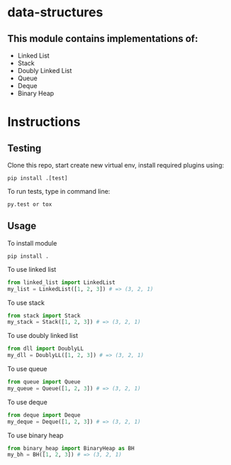 # data-structures
## This module contains implementations of:
* Linked List
* Stack
* Doubly Linked List
* Queue
* Deque
* Binary Heap

# Instructions
## Testing
Clone this repo, start create new virtual env, install required plugins using:
```
pip install .[test]
```

To run tests, type in command line:
```
py.test or tox
```

## Usage
To install module
```
pip install .
```

To use linked list
```python
from linked_list import LinkedList
my_list = LinkedList([1, 2, 3]) # => (3, 2, 1)
```

To use stack
```python
from stack import Stack
my_stack = Stack([1, 2, 3]) # => (3, 2, 1)
```

To use doubly linked list
```python
from dll import DoublyLL
my_dll = DoublyLL([1, 2, 3]) # => (3, 2, 1)
```

To use queue
```python
from queue import Queue
my_queue = Queue([1, 2, 3]) # => (3, 2, 1)
```

To use deque
```python
from deque import Deque
my_deque = Deque([1, 2, 3]) # => (3, 2, 1)
```

To use binary heap
```python
from binary_heap import BinaryHeap as BH
my_bh = BH([1, 2, 3]) # => (3, 2, 1)
```
